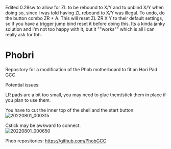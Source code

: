 Edited 0.29sw to allow for ZL to be rebound to X/Y and to unbind X/Y when doing so, since I was told having ZL rebound to X/Y was illegal.
To undo, do the button combo ZR + A. This will reset ZL ZR X Y to their default settings, so if you have a trigger jump bind reset it before doing this.
Its a kinda janky solution and I'm not too happy with it, but it ""works"" which is all i can really ask for tbh.

# Phobri
Repository for a modification of the Phob motherboard to fit an Hori Pad GCC

Potential issues: <br />

LR pads are a bit too small, you may need to glue them/stick them in place if you plan to use them. <br />

You have to cut the inner top of the shell and the start button. <br />
![20220801_000315](https://user-images.githubusercontent.com/70654098/184046328-2af9ddf4-17b7-4596-afca-f1adf2bd50b1.jpg) <br />

Cstick may be awkward to connect. <br />
![20220801_000650](https://user-images.githubusercontent.com/70654098/184046262-7341af24-777a-41c7-b3b4-d5ff38a291dc.jpg) <br />

Phob repositories: https://github.com/PhobGCC
